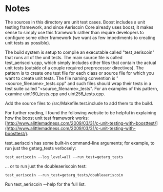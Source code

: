 # Notes
The sources in this directory are unit test cases.  Boost includes a
unit testing framework, and since Aeriscoin Core already uses boost, it makes
sense to simply use this framework rather than require developers to
configure some other framework (we want as few impediments to creating
unit tests as possible).

The build system is setup to compile an executable called "test_aeriscoin"
that runs all of the unit tests.  The main source file is called
test_aeriscoin.cpp, which simply includes other files that contain the
actual unit tests (outside of a couple required preprocessor
directives).  The pattern is to create one test file for each class or
source file for which you want to create unit tests.  The file naming
convention is "<source_filename>_tests.cpp" and such files should wrap
their tests in a test suite called "<source_filename>_tests".  For an
examples of this pattern, examine uint160_tests.cpp and
uint256_tests.cpp.

Add the source files to /src/Makefile.test.include to add them to the build.

For further reading, I found the following website to be helpful in
explaining how the boost unit test framework works:
[http://www.alittlemadness.com/2009/03/31/c-unit-testing-with-boosttest/](http://www.alittlemadness.com/2009/03/31/c-unit-testing-with-boosttest/).

test_aeriscoin has some built-in command-line arguments; for
example, to run just the getarg_tests verbosely:

    test_aeriscoin --log_level=all --run_test=getarg_tests

... or to run just the doubleaeriscoin test:

    test_aeriscoin --run_test=getarg_tests/doubleaeriscoin

Run  test_aeriscoin --help   for the full list.

